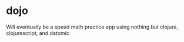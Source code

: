 # dojo
Will eventually be a speed math practice app using nothing but clojure, clojurescript, and datomic
